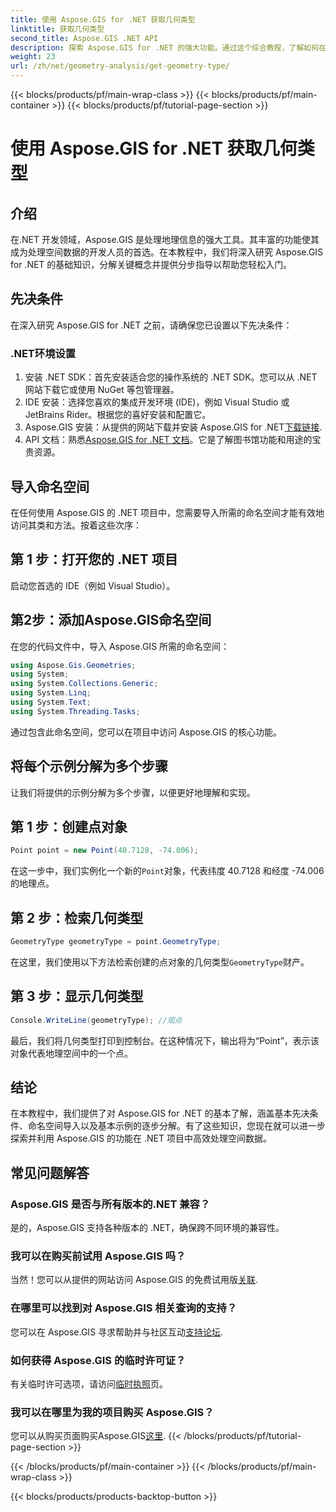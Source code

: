 ```yaml
---
title: 使用 Aspose.GIS for .NET 获取几何类型
linktitle: 获取几何类型
second_title: Aspose.GIS .NET API
description: 探索 Aspose.GIS for .NET 的强大功能。通过这个综合教程，了解如何在 .NET 项目中有效处理空间数据。
weight: 23
url: /zh/net/geometry-analysis/get-geometry-type/
---
```


{{< blocks/products/pf/main-wrap-class >}}
{{< blocks/products/pf/main-container >}}
{{< blocks/products/pf/tutorial-page-section >}}

# 使用 Aspose.GIS for .NET 获取几何类型

## 介绍
在.NET 开发领域，Aspose.GIS 是处理地理信息的强大工具。其丰富的功能使其成为处理空间数据的开发人员的首选。在本教程中，我们将深入研究 Aspose.GIS for .NET 的基础知识，分解关键概念并提供分步指导以帮助您轻松入门。
## 先决条件
在深入研究 Aspose.GIS for .NET 之前，请确保您已设置以下先决条件：
### .NET环境设置
1. 安装 .NET SDK：首先安装适合您的操作系统的 .NET SDK。您可以从 .NET 网站下载它或使用 NuGet 等包管理器。
2. IDE 安装：选择您喜欢的集成开发环境 (IDE)，例如 Visual Studio 或 JetBrains Rider。根据您的喜好安装和配置它。
3.  Aspose.GIS 安装：从提供的网站下载并安装 Aspose.GIS for .NET[下载链接](https://releases.aspose.com/gis/net/).
4.  API 文档：熟悉[Aspose.GIS for .NET 文档](https://reference.aspose.com/gis/net/)。它是了解图书馆功能和用途的宝贵资源。

## 导入命名空间
在任何使用 Aspose.GIS 的 .NET 项目中，您需要导入所需的命名空间才能有效地访问其类和方法。按着这些次序：
## 第 1 步：打开您的 .NET 项目
启动您首选的 IDE（例如 Visual Studio）。
## 第2步：添加Aspose.GIS命名空间
在您的代码文件中，导入 Aspose.GIS 所需的命名空间：
```csharp
using Aspose.Gis.Geometries;
using System;
using System.Collections.Generic;
using System.Linq;
using System.Text;
using System.Threading.Tasks;
```
通过包含此命名空间，您可以在项目中访问 Aspose.GIS 的核心功能。
## 将每个示例分解为多个步骤
让我们将提供的示例分解为多个步骤，以便更好地理解和实现。
## 第 1 步：创建点对象
```csharp
Point point = new Point(40.7128, -74.006);
```
在这一步中，我们实例化一个新的`Point`对象，代表纬度 40.7128 和经度 -74.006 的地理点。
## 第 2 步：检索几何类型
```csharp
GeometryType geometryType = point.GeometryType;
```
在这里，我们使用以下方法检索创建的点对象的几何类型`GeometryType`财产。
## 第 3 步：显示几何类型
```csharp
Console.WriteLine(geometryType); //观点
```
最后，我们将几何类型打印到控制台。在这种情况下，输出将为“Point”，表示该对象代表地理空间中的一个点。

## 结论
在本教程中，我们提供了对 Aspose.GIS for .NET 的基本了解，涵盖基本先决条件、命名空间导入以及基本示例的逐步分解。有了这些知识，您现在就可以进一步探索并利用 Aspose.GIS 的功能在 .NET 项目中高效处理空间数据。
## 常见问题解答
### Aspose.GIS 是否与所有版本的.NET 兼容？
是的，Aspose.GIS 支持各种版本的 .NET，确保跨不同环境的兼容性。
### 我可以在购买前试用 Aspose.GIS 吗？
当然！您可以从提供的网站访问 Aspose.GIS 的免费试用版[关联](https://releases.aspose.com/).
### 在哪里可以找到对 Aspose.GIS 相关查询的支持？
您可以在 Aspose.GIS 寻求帮助并与社区互动[支持论坛](https://forum.aspose.com/c/gis/33).
### 如何获得 Aspose.GIS 的临时许可证？
有关临时许可选项，请访问[临时执照](https://purchase.aspose.com/temporary-license/)页。
### 我可以在哪里为我的项目购买 Aspose.GIS？
您可以从购买页面购买Aspose.GIS[这里](https://purchase.aspose.com/buy).
{{< /blocks/products/pf/tutorial-page-section >}}

{{< /blocks/products/pf/main-container >}}
{{< /blocks/products/pf/main-wrap-class >}}

{{< blocks/products/products-backtop-button >}}

